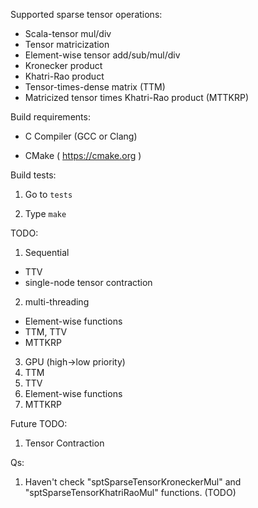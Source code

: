 Supported sparse tensor operations:

* Scala-tensor mul/div
* Tensor matricization
* Element-wise tensor add/sub/mul/div
* Kronecker product
* Khatri-Rao product
* Tensor-times-dense matrix (TTM)
* Matricized tensor times Khatri-Rao product (MTTKRP)

Build requirements:

- C Compiler (GCC or Clang)

- CMake ( https://cmake.org )


Build tests:

1. Go to `tests`

2. Type `make`

TODO:

1. Sequential
  * TTV
  * single-node tensor contraction
2. multi-threading
  * Element-wise functions
  * TTM, TTV
  * MTTKRP
3. GPU (high->low priority)
  1. TTM
  2. TTV
  3. Element-wise functions
  4. MTTKRP

Future TODO:

1. Tensor Contraction

Qs:

1. Haven't check "sptSparseTensorKroneckerMul" and "sptSparseTensorKhatriRaoMul" functions. (TODO)
